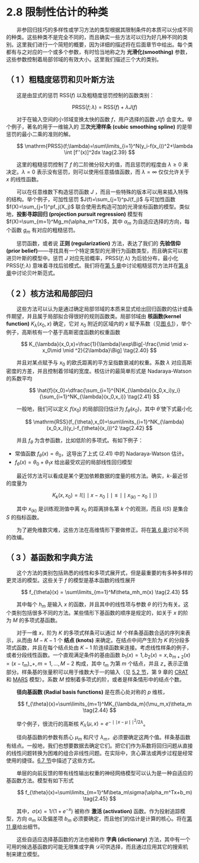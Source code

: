 # 2.8 限制性估计的种类

<style>p{text-indent:2em;2}</style>

非参回归技巧的多样性或学习方法的类型根据其限制条件的本质可以分成不同的种类。这些种类不是完全不同的，而且确实一些方法可以归为好几种不同的类别。这里我们进行一个简短的概要，因为详细的描述将在后面章节中给出。每个类都有与之对应的一个或多个参数，有时恰当地称之为 **光滑化(smoothing)** 参数，这些参数控制着局部邻域的有效大小。这里我们描述三个大的类别。

## （ 1 ）粗糙度惩罚和贝叶斯方法

这是由显式的惩罚 $\mathrm{RSS}(f)$ 以及粗糙度惩罚控制的函数类别：

$$
\mathrm{PRSS}(f;\lambda)=\mathrm{RSS}(f)+\lambda J(f)\tag{2.38}
$$

对于在输入空间的小邻域变换太快的函数 $f$，用户选择的函数 $J(f)$ 会变大。举个例子，著名的用于一维输入的 **三次光滑样条 (cubic smoothing spline)** 的是带惩罚的最小二乘的准则的解。

$$
\mathrm{PRSS}(f;\lambda)=\sum\limits_{i=1}^N(y_i-f(x_i))^2+\lambda \int [f''(x)]^2dx
\tag{2.39}
$$

这里的粗糙惩罚控制了 $f$ 的二阶微分较大的值，而且惩罚的程度由 $\lambda \ge 0$ 来决定。$\lambda=0$ 表示没有惩罚，则可以使用任意插值函数，而 $\lambda=\infty$ 仅仅允许关于 $x$ 的线性函数。

可以在任意维数下构造惩罚函数 $J$ ，而且一些特殊的版本可以用来插入特殊的结构。举个例子，可加性惩罚 $J(f)=\sum_{j=1}^pJ(f_j)$ 与可加性函数 $f(X)=\sum_{j=1}^pf_j(X_j)$ 联合使用去构造可加的光滑坐标函数的模型。类似地，**投影寻踪回归 (projection pursuit regression)** 模型有 $f(X)=\sum_{m=1}^Mg_m(\alpha_m^TX)$，其中 $\alpha_m$ 为自适应选择的方向，每个函数 $g_m$ 有对应的粗糙惩罚。

惩罚函数，或者说 **正则 (regularization)** 方法，表达了我们的 **先验信仰 (prior belief)**——寻找具有一个特定类型的光滑行为函数类型，而且确实可以套进贝叶斯的模型中。惩罚 $J$ 对应先验概率，$\mathrm{PRSS}(f;\lambda)$ 为后验分布，最小化 $\mathrm{PRSS}(f;\lambda)$ 意味着寻找后验模式。我们将在[第 5 章](../05-Basis-Expansions-and-Regularization/5.1-Introduction/index.html)中讨论粗糙惩罚方法并在[第 8 章](../08-Model-Inference-and-Averaging/8.1-Introduction/index.html)中讨论贝叶斯范式。

## （ 2 ）核方法和局部回归

这些方法可以认为是通过确定局部邻域的本质来显式给出回归函数的估计或条件期望，并且属于局部拟合得很好的规则函数类。局部邻域由 **核函数(kernel function)** $K_{\lambda}(x_0,x)$ 确定，它对 $x_0$ 附近的区域内的 $x$ 赋予系数（见[图 6.1](../06-Kernel-Smoothing-Methods/6.1-One-Dimensional-Kernel-Smoothers/index.html)），举个例子，高斯核有一个基于高斯密度函数的权重函数

$$
K_{\lambda}(x_0,x)=\frac{1}{\lambda}\exp\Big[-\frac{\mid \mid x-x_0\mid \mid ^2}{2\lambda}\Big]
\tag{2.40}
$$

并且对某点赋予与 $x_0$ 的欧氏距离的平方呈指数衰减的权重。系数 $\lambda$ 对应高斯密度的方差，并且控制着邻域的宽度。核估计的最简单形式是 Nadaraya-Watson 的系数平均

$$
\hat{f}(x_0)=\dfrac{\sum_{i=1}^{N}K_{\lambda}(x_0,x_i)y_i}{\sum_{i=1}^NK_{\lambda}(x_0,x_i)}
\tag{2.41}
$$

一般地，我们可以定义 $f(x_0)$ 的局部回归估计为 $f_{\hat{\theta}}(x_0)$，其中 $\hat{\theta}$ 使下式最小化

$$
\mathrm{RSS}(f_{\theta},x_0)=\sum\limits_{i=1}^NK_{\lambda}(x_0,x_i)(y_i-f_{\theta}(x_i))^2
\tag{2.42}
$$

并且 $f_{\theta}$ 为含参函数，比如低阶的多项式。有如下例子：

- 常值函数 $f_{\theta}(x)=\theta_0$，这导出了上式 $(2.41)$ 中的 Nadaraya-Watson 估计。
- $f_{\theta}(x)=\theta_0+\theta_1x$ 给出最受欢迎的局部线性回归模型

最近邻方法可以看成是某个更加依赖数据的度量的核方法。确实，$k$-最近邻的度量为

$$
K_k(x,x_0)=I(\mid \mid x-x_0\mid \mid \le \mid \mid x_{(k)}-x_0\mid \mid )
$$

其中 $x_{(k)}$ 是训练观测值中离 $x_0$ 的距离排名第 $k$ 个的观测，而且 $I(S)$ 是集合 $S$ 的指标函数。

为了避免维数灾难，这些方法在高维情形下要做修正。将在[第 6 章](../06-Kernel-Smoothing-Methods/6.0-Introduction/index.html)讨论不同的改编。

## （ 3 ）基函数和字典方法

这个方法的类别包括熟悉的线性和多项式展开式，但是最重要的有多种多样的更灵活的模型。这些关于 $f$ 的模型是基本函数的线性展开

$$
f_{\theta}(x)  = \sum\limits_{m=1}^M\theta_mh_m(x)
\tag{2.43}
$$

其中每个 $h_m$ 是输入 $x$ 的函数，并且其中的线性项与参数 $\theta$ 的行为有关。这个类别包括很多不同的方法。某些情形下基函数的顺序是规定的，如关于 $x$ 的阶为 $M$ 的多项式基函数。

对于一维 $x$，阶为 $K$ 的多项式样条可以通过 $M$ 个样条基函数合适的序列来表示，从而由 $M-K-1$ 个 **结点 (knots)** 来确定。在结点中间产生阶为 $K$ 的分段多项式函数，并且在每个结点处由 $K-1$ 阶连续函数来连接。考虑线性样条的例子，或者分段线性函数。一个直观满足条件的基由函数 $b_1(x)=1,b_2(x)=x,b_{m+2}(x)=(x-t_m)\_{+},m=1,\ldots,M-2$ 构成，其中 $t_m$ 为第 $m$ 个结点，并且 $z_{+}$ 表示正值部分。样条基的张量积可以用于维数大于一的输入（见 [5.2 节](../05-Basis-Expansions-and-Regularization/5.2-Piecewise-Polynomials-and-Splines/index.html)，第 9 章的 [CRAT](../09-Additive-Models-Trees-and-Related-Methods/9.2-Tree-Based-Methods/index.html) 和 [MARS](../09-Additive-Models-Trees-and-Related-Methods/9.4-MARS/index.html) 模型）。系数 $M$ 控制着多项式的阶，或者是样条情形中的结点个数。

**径向基函数 (Radial basis functions)** 是在质心处对称的 $p$ 维核，


$$
f_{\theta}(x)=\sum\limits_{m=1}^MK_{\lambda_m}(\mu_m,x)\theta_m
\tag{2.44}
$$

举个例子，很流行的高斯核 $K_{\lambda}(\mu,x)=e^{-\mid \mid x-\mu\mid \mid ^2/2\lambda}$。

径向基函数的参数有质心 $\mu_m$ 和尺寸 $\lambda_m$，必须要确定这两个值。样条基函数有结点。一般地，我们也想要数据去确定它们。把它们作为系数将回归问题从直接的线性问题转换为困难的组合非线性问题。在实际中，贪心算法或两步过程是经常使用的捷径。[6.7 节](../06-Kernel-Smoothing-Methods/6.7-Radial-Basis-Functions-and-Kernels/index.html)中描述了这些方式。

单层的向前反馈的带有线性输出权重的神经网络模型可以认为是一种自适应的基函数方法。模型有如下形式


$$
f_{\theta}(x)=\sum\limits_{m=1}^M\beta_m\sigma(\alpha_m^Tx+b_m)
\tag{2.45}
$$

其中，$\sigma(x)=1/(1+e^{-x})$ 被称作 **激活 (activation)** 函数。作为投射追踪模型，方向 $\alpha_m$ 以及偏差项 $b_m$ 必须要确定，而且他们的估计是计算的核心。将在[第 11 章](../11-Neural-Networks/11.1-Introduction/index.html)给出细节。

这些自适应选择基函数的方法也被称作 **字典 (dictionary)** 方法，其中有一个可用的候选基函数的可能无限集或字典 $\mathcal D$可供选择，而且通过应用其它的搜索机制来建立模型。

